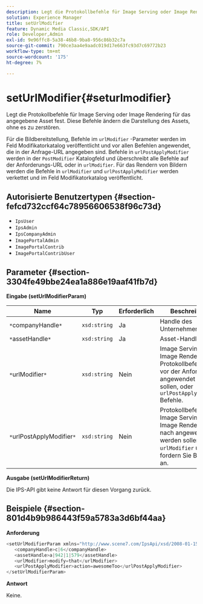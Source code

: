 ```yaml
---
description: Legt die Protokollbefehle für Image Serving oder Image Rendering für das angegebene Asset fest. Diese Befehle ändern die Darstellung des Assets, ohne es zu zerstören.
solution: Experience Manager
title: setUrlModifier
feature: Dynamic Media Classic,SDK/API
role: Developer,Admin
exl-id: 9e96ffc8-5a38-46b8-9ba8-956c86b32c7a
source-git-commit: 790ce3aa4e9aadc019d17e663fc93d7c69772b23
workflow-type: tm+mt
source-wordcount: '175'
ht-degree: 7%

---
```


# setUrlModifier{#seturlmodifier}

Legt die Protokollbefehle für Image Serving oder Image Rendering für das angegebene Asset fest. Diese Befehle ändern die Darstellung des Assets, ohne es zu zerstören.

Für die Bildbereitstellung, Befehle im `urlModifier` -Parameter werden im Feld Modifikatorkatalog veröffentlicht und vor allen Befehlen angewendet, die in der Anfrage-URL angegeben sind. Befehle in `urlPostApplyModifier` werden in der `PostModifier` Katalogfeld und überschreibt alle Befehle auf der Anforderungs-URL oder in `urlModifier`. Für das Rendern von Bildern werden die Befehle in `urlModifier` und `urlPostApplyModifier` werden verkettet und im Feld Modifikatorkatalog veröffentlicht.

## Autorisierte Benutzertypen {#section-fefcd732ccf64c78956606538f96c73d}

* `IpsUser`
* `IpsAdmin`
* `IpsCompanyAdmin`
* `ImagePortalAdmin`
* `ImagePortalContrib`
* `ImagePortalContribUser`

## Parameter {#section-3304fe49bbe24ea1a886e19aaf41fb7d}

**Eingabe (setUrlModifierParam)**

| Name | Typ | Erforderlich | Beschreibung |
|---|---|---|---|
| `*`companyHandle`*` | `xsd:string` | Ja | Handle des Unternehmens. |
| `*`assetHandle`*` | `xsd:string` | Ja | Asset-Handle. |
| `*`urlModifier`*` | `xsd:string` | Nein | Image Serving- oder Image Rendering-Protokollbefehle, die vor der Anforderung angewendet werden sollen, oder `urlPostApplyModifier` Befehle. |
| `*`urlPostApplyModifier`*` | `xsd:string` | Nein | Protokollbefehle für Image Serving oder Image Rendering, die nach angewendet werden sollen `urlModifier` und fordern Sie Befehle an. |

**Ausgabe (setUrlModifierReturn)**

Die IPS-API gibt keine Antwort für diesen Vorgang zurück.

## Beispiele {#section-801d4b9b986443f59a5783a3d6bf44aa}

**Anforderung**

```java
<setUrlModifierParam xmlns="http://www.scene7.com/IpsApi/xsd/2008-01-15">
   <companyHandle>c|6</companyHandle>
   <assetHandle>a|942|1|579</assetHandle>
   <urlModifier>modify=that</urlModifier>
   <urlPostApplyModifier>action=awesomeToo</urlPostApplyModifier>
</setUrlModifierParam>
```

**Antwort**

Keine.
